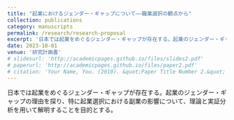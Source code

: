 ```yaml
---
title: "起業におけるジェンダー・ギャップについて――職業選択の観点から"
collection: publications
category: manuscripts
permalink: /research/research-proposal
excerpt: '日本では起業をめぐるジェンダー・ギャップが存在する。起業のジェンダー・ギャップの理由を探り、特に起業選択における副業の影響について、理論と実証分析を用いて解明することを目的とする。'
date: 2023-10-01
venue: '研究計画書'
# slidesurl: 'http://academicpages.github.io/files/slides2.pdf'
# paperurl: 'http://academicpages.github.io/files/paper2.pdf'
# citation: 'Your Name, You. (2010). &quot;Paper Title Number 2.&quot; <i>Journal 1</i>. 1(2).'
---
```


日本では起業をめぐるジェンダー・ギャップが存在する。起業のジェンダー・ギャップの理由を探り、特に起業選択における副業の影響について、理論と実証分析を用いて解明することを目的とする。
